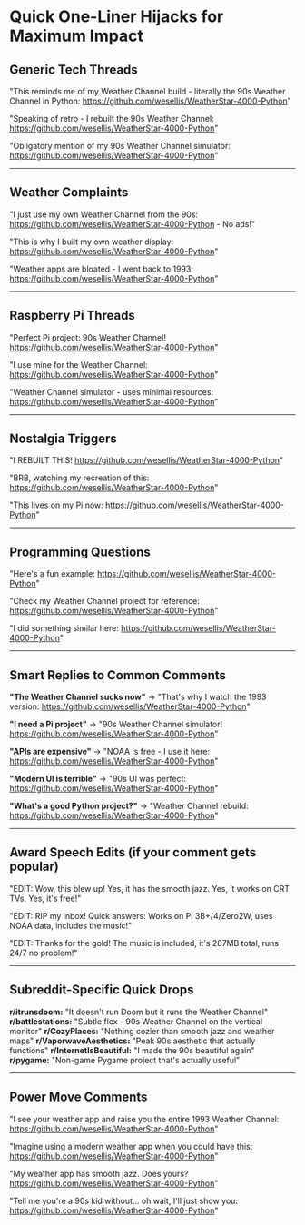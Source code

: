 # Quick One-Liner Hijacks for Maximum Impact

## Generic Tech Threads

"This reminds me of my Weather Channel build - literally the 90s Weather Channel in Python: https://github.com/wesellis/WeatherStar-4000-Python"

"Speaking of retro - I rebuilt the 90s Weather Channel: https://github.com/wesellis/WeatherStar-4000-Python"

"Obligatory mention of my 90s Weather Channel simulator: https://github.com/wesellis/WeatherStar-4000-Python"

---

## Weather Complaints

"I just use my own Weather Channel from the 90s: https://github.com/wesellis/WeatherStar-4000-Python - No ads!"

"This is why I built my own weather display: https://github.com/wesellis/WeatherStar-4000-Python"

"Weather apps are bloated - I went back to 1993: https://github.com/wesellis/WeatherStar-4000-Python"

---

## Raspberry Pi Threads

"Perfect Pi project: 90s Weather Channel! https://github.com/wesellis/WeatherStar-4000-Python"

"I use mine for the Weather Channel: https://github.com/wesellis/WeatherStar-4000-Python"

"Weather Channel simulator - uses minimal resources: https://github.com/wesellis/WeatherStar-4000-Python"

---

## Nostalgia Triggers

"I REBUILT THIS! https://github.com/wesellis/WeatherStar-4000-Python"

"BRB, watching my recreation of this: https://github.com/wesellis/WeatherStar-4000-Python"

"This lives on my Pi now: https://github.com/wesellis/WeatherStar-4000-Python"

---

## Programming Questions

"Here's a fun example: https://github.com/wesellis/WeatherStar-4000-Python"

"Check my Weather Channel project for reference: https://github.com/wesellis/WeatherStar-4000-Python"

"I did something similar here: https://github.com/wesellis/WeatherStar-4000-Python"

---

## Smart Replies to Common Comments

**"The Weather Channel sucks now"**
→ "That's why I watch the 1993 version: https://github.com/wesellis/WeatherStar-4000-Python"

**"I need a Pi project"**
→ "90s Weather Channel simulator! https://github.com/wesellis/WeatherStar-4000-Python"

**"APIs are expensive"**
→ "NOAA is free - I use it here: https://github.com/wesellis/WeatherStar-4000-Python"

**"Modern UI is terrible"**
→ "90s UI was perfect: https://github.com/wesellis/WeatherStar-4000-Python"

**"What's a good Python project?"**
→ "Weather Channel rebuild: https://github.com/wesellis/WeatherStar-4000-Python"

---

## Award Speech Edits (if your comment gets popular)

"EDIT: Wow, this blew up! Yes, it has the smooth jazz. Yes, it works on CRT TVs. Yes, it's free!"

"EDIT: RIP my inbox! Quick answers: Works on Pi 3B+/4/Zero2W, uses NOAA data, includes the music!"

"EDIT: Thanks for the gold! The music is included, it's 287MB total, runs 24/7 no problem!"

---

## Subreddit-Specific Quick Drops

**r/itrunsdoom:** "It doesn't run Doom but it runs the Weather Channel"
**r/battlestations:** "Subtle flex - 90s Weather Channel on the vertical monitor"
**r/CozyPlaces:** "Nothing cozier than smooth jazz and weather maps"
**r/VaporwaveAesthetics:** "Peak 90s aesthetic that actually functions"
**r/InternetIsBeautiful:** "I made the 90s beautiful again"
**r/pygame:** "Non-game Pygame project that's actually useful"

---

## Power Move Comments

"I see your weather app and raise you the entire 1993 Weather Channel: https://github.com/wesellis/WeatherStar-4000-Python"

"Imagine using a modern weather app when you could have this: https://github.com/wesellis/WeatherStar-4000-Python"

"My weather app has smooth jazz. Does yours? https://github.com/wesellis/WeatherStar-4000-Python"

"Tell me you're a 90s kid without... oh wait, I'll just show you: https://github.com/wesellis/WeatherStar-4000-Python"